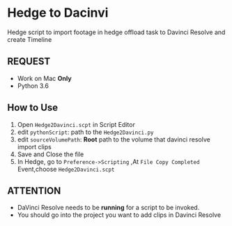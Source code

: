 # Hedge to Dacinvi

Hedge script to import footage in hedge offload task to Davinci Resolve and create Timeline 

## REQUEST
- Work on Mac **Only**
- Python 3.6


## How to Use
1. Open `Hedge2Davinci.scpt` in Script Editor 
2. edit `pythonScript`: path to the `Hedge2Davinci.py`
3. edit `sourceVolumePath`:  **Root** path to the volume that davinci resolve import clips
4. Save and Close the file 
5. In Hedge, go to `Preference->Scripting` ,At `File Copy Completed` Event,choose `Hedge2Davinci.scpt` 

## ATTENTION
- DaVinci Resolve needs to be **running** for a script to be invoked. 
- You should go into the project you want to add clips in Davinci Resolve


